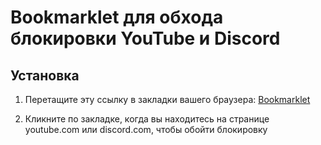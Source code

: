 # Bookmarklet для обхода блокировки YouTube и Discord

## Установка

1. Перетащите эту ссылку в закладки вашего браузера: [Bookmarklet](javascript:(function(){var%20script=document.createElement('script');script.src='https://cdnjs.cloudflare.com/ajax/libs/dns.js/1.0.0/dns.min.js';document.head.appendChild(script);script.onload=function(){var%20dns=new%20DNS();dns.setServers(['8.8.8.8','8.8.4.4']);var%20resolveAndRedirect=function(domain){dns.resolve(domain,'A',function(err,addresses){if(err){console.error(err);}else{window.location.href='https://'+addresses[0];}});};var%20currentDomain=window.location.hostname;if(currentDomain.includes('youtube.com')){resolveAndRedirect('youtube.com');}else%20if(currentDomain.includes('discord.com')){resolveAndRedirect('discord.com');}else{console.error('Этот%20bookmarklet%20работает%20только%20для%20YouTube%20и%20Discord');}};})())

2. Кликните по закладке, когда вы находитесь на странице youtube.com или discord.com, чтобы обойти блокировку
